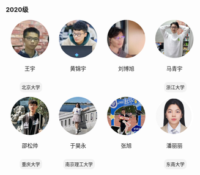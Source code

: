### 2020级
<div style="display: flex; flex-wrap: wrap;">  
  <!-- 第一个人 -->  
    <div style="width: 25%; text-align: center;">  
    <img src="../../../images/7/本科/2020/王宇.png" alt="王宇" style="border-radius: 50%; width: 100px; height: 100px;">  
    <p>王宇</p> 
    <p style="display: inline-block; padding: 5px 5px; background-color: #f2f2f2; border-radius: 10px; font-size: 12px; margin-left: 5px;">北京大学</p>
  </div>  
  <div style="width: 25%; text-align: center;">  
    <img src="../../../images/7/本科/2020/黄锦宇.png" alt="黄锦宇" style="border-radius: 50%; width: 100px; height: 100px;">  
    <p>黄锦宇</p> 
  </div>  
    
  <!-- 第二个人， -->  
  <div style="width: 25%; text-align: center;">  
    <img src="../../../images/7/本科/2020/刘博旭.jpg" alt="刘博旭" style="border-radius: 50%; width: 100px; height: 100px;">  
    <p>刘博旭</p>    
  </div>  

  <div style="width: 25%; text-align: center;">  
    <img src="../../../images/7/本科/2020/马青宇.jpg" alt="马青宇" style="border-radius: 50%; width: 100px; height: 100px;">  
    <p>马青宇</p>  
    <p style="display: inline-block; padding: 5px 5px; background-color: #f2f2f2; border-radius: 10px; font-size: 12px; margin-left: 5px;">浙江大学</p>
  </div>

</div>



<div style="display: flex; flex-wrap: wrap;">  
  <!-- 第一个人 -->  
  <div style="width: 25%; text-align: center;">  
    <img src="../../../images/7/本科/2020/邵松帅.jpg" alt="邵松帅" style="border-radius: 50%; width: 100px; height: 100px;">  
    <p>邵松帅</p> 
    <p style="display: inline-block; padding: 5px 5px; background-color: #f2f2f2; border-radius: 10px; font-size: 12px; margin-left: 5px;">重庆大学</p>
  </div>  
    
  <!-- 第二个人， -->  
  <div style="width: 25%; text-align: center;">  
    <img src="../../../images/7/本科/2020/于昊永.jpg" alt="于昊永" style="border-radius: 50%; width: 100px; height: 100px;">  
    <p>于昊永</p>    
    <p style="display: inline-block; padding: 5px 5px; background-color: #f2f2f2; border-radius: 10px; font-size: 12px; margin-left: 5px;">南京理工大学</p>
  </div>  

  <div style="width: 25%; text-align: center;">  
    <img src="../../../images/7/本科/2020/张旭.jpg" alt="张旭" style="border-radius: 50%; width: 100px; height: 100px;">  
    <p>张旭</p> 
  </div>
   <div style="width: 25%; text-align: center;">  
    <img src="../../../images/7/本科/2020/潘丽丽.jpg" alt="潘丽丽" style="border-radius: 50%; width: 100px; height: 100px;">  
    <p>潘丽丽</p>  
    <p style="display: inline-block; padding: 5px 5px; background-color: #f2f2f2; border-radius: 10px; font-size: 12px; margin-left: 5px;">东南大学</p>
  </div>
</div>